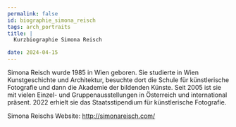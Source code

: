 ```yaml
---
permalink: false
id: biographie_simona_reisch
tags: arch_portraits
title: |
  Kurzbiographie Simona Reisch

date: 2024-04-15
--- 
```


Simona Reisch wurde 1985 in Wien geboren. Sie studierte in Wien Kunstgeschichte und Architektur, besuchte dort die Schule für künstlerische Fotografie und dann die Akademie der bildenden Künste. Seit 2005 ist sie mit vielen Einzel- und Gruppenausstellungen in Österreich und international präsent. 2022 erhielt sie das Staatsstipendium für künstlerische Fotografie.

Simona Reischs Website: <http://simonareisch.com/>
